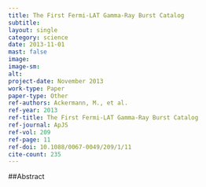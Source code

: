 ```yaml
---
title: The First Fermi-LAT Gamma-Ray Burst Catalog
subtitle: 
layout: single
category: science
date: 2013-11-01
mast: false
image: 
image-sm: 
alt: 
project-date: November 2013
work-type: Paper
paper-type: Other
ref-authors: Ackermann, M., et al.
ref-year: 2013
ref-title: The First Fermi-LAT Gamma-Ray Burst Catalog
ref-journal: ApJS
ref-vol: 209
ref-page: 11
ref-doi: 10.1088/0067-0049/209/1/11
cite-count: 235
---
```



##Abstract
